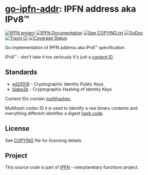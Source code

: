 # [go-ipfn-addr][IPv8]: IPFN address aka IPv8™

[![IPFN project][badge-ipfn]][org-ipfn]
[![IPFN Documentation][badge-docs]][docs]
[![See COPYING.txt][badge-copying]][COPYING]
[![GoDoc][badge-godoc]][godoc-ipfn]
[![Travis CI][badge-ci]][ci]
[![Coverage Status][coverage-badge]][coverage-status]

Go implementation of IPFN address aka IPv8™ specification.

IPv8™ - don't take it too seriously it's just a [content ID][cid].

## Standards

* [ed25519][] - Cryptographic Identity Public Keys
* [blake2b][] - Cryptographic Hashing of Identity Keys

Content IDs contain [multihashes][multihash].

Multihash codec ID `0` is used to identify a raw binary contents and everything different identifes a digest [hash code][hash-code].

## License

See [COPYING][COPYING] file for licensing details.

## Project

This source code is part of [IPFN](https://github.com/ipfn) – interplanetary functions project.

[ci]: https://travis-ci.org/ipfn/go-ipfn-addr
[docs]: https://docs.ipfn.io/
[COPYING]: https://github.com/ipfn/go-ipfn-addr/blob/master/COPYING
[badge-ci]: https://travis-ci.org/ipfn/go-ipfn-addr.svg?branch=master
[badge-copying]: https://img.shields.io/badge/license-Apache%202.0-blue.svg?style=flat-square
[badge-docs]: https://img.shields.io/badge/documentation-IPFN-blue.svg?style=flat-square
[badge-godoc]: https://godoc.org/github.com/ipfn/go-ipfn-addr/ipv8?status.svg
[badge-ipfn]: https://img.shields.io/badge/project-IPFN-blue.svg?style=flat-square
[coverage-badge]: https://coveralls.io/repos/github/ipfn/go-ipfn-addr/badge.svg?branch=master
[coverage-status]: https://coveralls.io/github/ipfn/go-ipfn-addr?branch=master
[org-ipfn]: https://github.com/ipfn
[godoc-ipfn]: https://godoc.org/github.com/ipfn/go-ipfn-addr/ipv8
[cid]:  https://github.com/ipld/cid
[multihash]:  https://github.com/multiformats/multihash
[ipv8]: https://github.com/ipfn/go-ipfn-addr/
[hash-code]: https://github.com/multiformats/multicodec/blob/master/table.csv
[ed25519]: https://ed25519.cr.yp.to/
[blake2b]: https://blake2.net/
